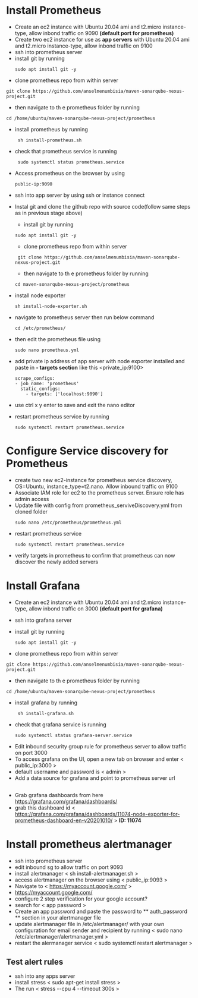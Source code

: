 # Install Prometheus
- Create an ec2 instance with Ubuntu 20.04 ami and t2.micro instance-type, allow inbond traffic on 9090 **(default port for prometheus)**
- Create two ec2 instance  for use as **app servers** with Ubuntu 20.04 ami and t2.micro instance-type, allow inbond traffic on 9100
- ssh into prometheus server 
- install git by running 
  ```
  sudo apt install git -y
  ```
- clone prometheus repo from within server 
```
git clone https://github.com/anselmenumbisia/maven-sonarqube-nexus-project.git
```
- then navigate to th e prometheus folder by running
```
cd /home/ubuntu/maven-sonarqube-nexus-project/prometheus
```
- install prometheus by running 
  ```
   sh install-prometheus.sh
  ```
- check that prometheus service is running 
  ```
   sudo systemctl status prometheus.service

   ```
- Access prometheus on the browser by using 
  ``` 
  public-ip:9090
  ```

- ssh into app server  by using ssh or instance connect
- Instal git and clone the github repo with source code(follow same steps as in previous stage above)
  - install git by running 
  ```
  sudo apt install git -y
  ```
  - clone prometheus repo from within server 
  ```
   git clone https://github.com/anselmenumbisia/maven-sonarqube-nexus-project.git
  ```
  - then navigate to th e prometheus folder by running
  ```
  cd maven-sonarqube-nexus-project/prometheus
  ```
- install node exporter 
  ```
  sh install-node-exporter.sh
  ```
- navigate to prometheus server then run below command
  ```
  cd /etc/prometheus/
  ```
- then edit the prometheus file using 
  ```
  sudo nano prometheus.yml
  ```
- add private ip address of app server with node exporter installed and paste in **- targets section** like this <private_ip:9100>
  ```
  scrape_configs:
  - job_name: 'prometheus'
    static_configs:
      - targets: ['localhost:9090']
    ```
- use ctrl x y enter to save and exit the nano editor
- restart prometheus service by running 
  ```
  sudo systemctl restart prometheus.service
  ```

# Configure Service discovery for Prometheus
- create two new ec2-instance for prometheus service discovery, OS=Ubuntu, instance_type=t2.nano. Allow inbound traffic on 9100
- Associate IAM role for ec2 to the prometheus server. Ensure role has admin access
- Update file with config from prometheus_serviveDiscovery.yml from cloned folder
  ```
  sudo nano /etc/prometheus/prometheus.yml 
  ```
- restart prometheus service 
  ```
  sudo systemctl restart prometheus.service
  ```
- verify targets in prometheus to confirm that prometheus can now discover the newly added servers

# Install Grafana
- Create an ec2 instance with Ubuntu 20.04 ami and t2.micro instance-type, allow inbond traffic on 3000 **(default port for grafana)**
  
- ssh into grafana server 
- install git by running 
  ```
  sudo apt install git -y
  ```
- clone prometheus repo from within server 
```
git clone https://github.com/anselmenumbisia/maven-sonarqube-nexus-project.git
```
- then navigate to th e prometheus folder by running
```
cd /home/ubuntu/maven-sonarqube-nexus-project/prometheus
```
- install grafana by running 
  ```
   sh install-grafana.sh
  ```
- check that grafana service is running 
  ```
  sudo systemctl status grafana-server.service
  ```
- Edit inbound security group rule for prometheus server to allow traffic on port 3000
- To access grafana on the UI, open a new tab on browser and enter < public_ip:3000 > 
- default username and password is < admin >
- Add a data source for grafana and point to prometheus server url

##
- Grab grafana dashboards from here https://grafana.com/grafana/dashboards/ 
- grab this dashboard id < https://grafana.com/grafana/dashboards/11074-node-exporter-for-prometheus-dashboard-en-v20201010/ >  **ID: 11074**

# Install prometheus alertmanager
- ssh into prometheus server
- edit inbound sg to allow traffic on port 9093
- install alertmanager < sh install-alertmanager.sh >
- access alertmanager on the browser using < public_ip:9093 >
- Navigate to < https://myaccount.google.com/ > 
- https://myaccount.google.com/
- configure 2 step verification for your google account? 
- search for < app password >
- Create an app password and paste the password to  ** auth_password ** section in your alertmanager file
- update alertmanager file in /etc/alertmanager/ with your own configuration for email sender and   recipient by running < sudo nano /etc/alertmanager/alertmanager.yml >
- restart the alermanager service < sudo systemctl restart alertmanager >


## Test alert rules
- ssh into any apps server
- install stress < sudo apt-get install stress >
- The run < stress --cpu 4 --timeout 300s >


